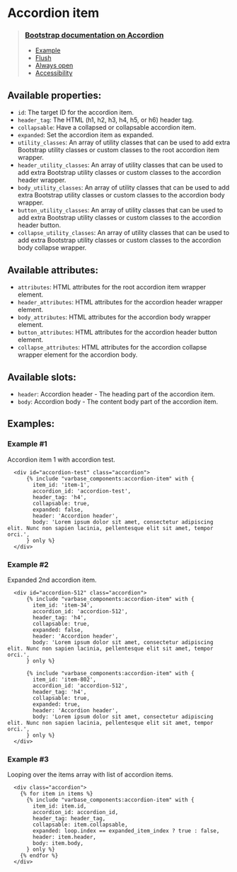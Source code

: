 # Accordion item

> ### [Bootstrap documentation on Accordion](https://getbootstrap.com/docs/5.3/components/accordion/)
> * [Example](https://getbootstrap.com/docs/5.3/components/accordion/#example)
> * [Flush](https://getbootstrap.com/docs/5.3/components/accordion/#flush)
> * [Always open](https://getbootstrap.com/docs/5.3/components/accordion/#always-open)
> * [Accessibility](https://getbootstrap.com/docs/5.3/components/accordion/#accessibility)


## Available properties:
* `id`: The target ID for the accordion item.
* `header_tag`: The HTML (h1, h2, h3, h4, h5, or h6) header tag.
* `collapsable`: Have a collapsed or collapsable accordion item.
* `expanded`: Set the accordion item as expanded.
* `utility_classes`: An array of utility classes that can be used to
                    add extra Bootstrap utility classes or custom
                    classes to the root accordion item wrapper.
* `header_utility_classes`: An array of utility classes that can be used to
                    add extra Bootstrap utility classes or custom
                    classes to the accordion header wrapper.
* `body_utility_classes`: An array of utility classes that can be used to
                    add extra Bootstrap utility classes or custom
                    classes to the accordion body wrapper.
* `button_utility_classes`: An array of utility classes that can be used to
                    add extra Bootstrap utility classes or custom
                    classes to the accordion header button.
* `collapse_utility_classes`: An array of utility classes that can be used to
                    add extra Bootstrap utility classes or custom
                    classes to the accordion body collapse wrapper.

## Available attributes:
* `attributes`: HTML attributes for the root accordion item wrapper element.
* `header_attributes`: HTML attributes for the accordion header wrapper element.
* `body_attributes`: HTML attributes for the accordion body wrapper element.
* `button_attributes`: HTML attributes for the accordion header button element.
* `collapse_attributes`: HTML attributes for the accordion collapse wrapper element for the accordion body.

## Available slots:
* `header`: Accordion header - The heading part of the accordion item.
* `body`: Accordion body - The content body part of the accordion item.


## Examples:

### Example #1
Accordion item 1 with accordion test.
```
  <div id="accordion-test" class="accordion">
      {% include "varbase_components:accordion-item" with {
        item_id: 'item-1',
        accordion_id: 'accordion-test',
        header_tag: 'h4',
        collapsable: true,
        expanded: false,
        header: 'Accordion header',
        body: 'Lorem ipsum dolor sit amet, consectetur adipiscing elit. Nunc non sapien lacinia, pellentesque elit sit amet, tempor orci.',
      } only %}
  </div>
```

### Example #2
Expanded 2nd accordion item.
```
  <div id="accordion-512" class="accordion">
      {% include "varbase_components:accordion-item" with {
        item_id: 'item-34',
        accordion_id: 'accordion-512',
        header_tag: 'h4',
        collapsable: true,
        expanded: false,
        header: 'Accordion header',
        body: 'Lorem ipsum dolor sit amet, consectetur adipiscing elit. Nunc non sapien lacinia, pellentesque elit sit amet, tempor orci.',
      } only %}

      {% include "varbase_components:accordion-item" with {
        item_id: 'item-802',
        accordion_id: 'accordion-512',
        header_tag: 'h4',
        collapsable: true,
        expanded: true,
        header: 'Accordion header',
        body: 'Lorem ipsum dolor sit amet, consectetur adipiscing elit. Nunc non sapien lacinia, pellentesque elit sit amet, tempor orci.',
      } only %}
  </div>
```

### Example #3
Looping over the items array with list of accordion items.
```
  <div class="accordion">
    {% for item in items %}
      {% include "varbase_components:accordion-item" with {
        item_id: item.id,
        accordion_id: accordion_id,
        header_tag: header_tag,
        collapsable: item.collapsable,
        expanded: loop.index == expanded_item_index ? true : false,
        header: item.header,
        body: item.body,
      } only %}
    {% endfor %}
  </div>
```